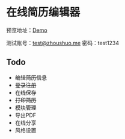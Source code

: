 # 在线简历编辑器

预览地址：[Demo](https://zhoushuozh.github.io/resume-editor/)

测试账号：test@zhoushuo.me
    密码：test1234

## Todo
- ~~编辑简历信息~~
- ~~登录注册~~
- ~~在线保存~~
- ~~打印简历~~
- ~~模块管理~~
- 导出PDF
- 在线分享
- 风格设置
